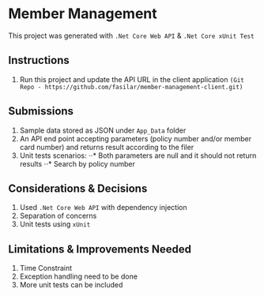 ﻿# Member Management

This project was generated with `.Net Core Web API` & `.Net Core xUnit Test`

## Instructions

1. Run this project and update the API URL in the client application `(Git Repo - https://github.com/fasilar/member-management-client.git)`

## Submissions

1. Sample data stored as JSON under `App_Data` folder
2. An API end point accepting parameters (policy number and/or member card number) and returns result according to the filer
3. Unit tests scenarios: 
⋅⋅* Both parameters are null and it should not return results
⋅⋅* Search by policy number
        
## Considerations & Decisions

1. Used `.Net Core Web API` with dependency injection
1. Separation of concerns
2. Unit tests using `xUnit`

## Limitations & Improvements Needed

1. Time Constraint
2. Exception handling need to be done
3. More unit tests can be included